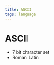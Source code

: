```yaml
---
title: ASCII
tags: language
---
```


# ASCII
- 7 bit character set
- Roman, Latin










































































